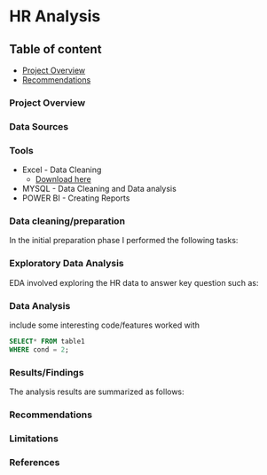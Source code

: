 # HR Analysis

## Table of content

- [Project Overview](#project-overview)
- [Recommendations](#recommendations)

  
### Project Overview

### Data Sources

### Tools

- Excel - Data Cleaning
  - [Download here](htps://microsoft.com)
- MYSQL - Data Cleaning and Data analysis
- POWER BI - Creating Reports

### Data cleaning/preparation

In the initial preparation phase I performed the following tasks:


### Exploratory Data Analysis
EDA involved exploring the HR data to answer key question such as:

### Data Analysis 

include some interesting code/features worked with

```sql
SELECT* FROM table1
WHERE cond = 2;
```

### Results/Findings

The analysis results are summarized as follows:

### Recommendations

### Limitations

### References
















